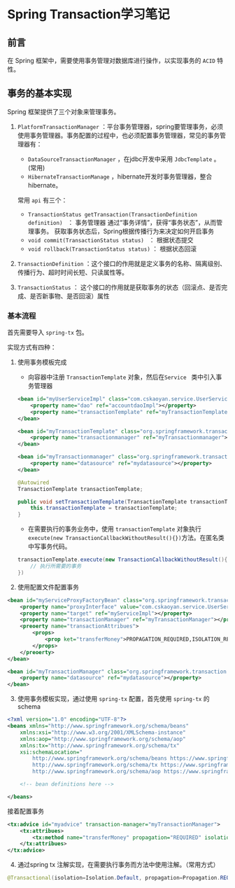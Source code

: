 # Spring Transaction学习笔记


## 前言

在 Spring 框架中，需要使用事务管理对数据库进行操作，以实现事务的 `ACID` 特性。

## 事务的基本实现

Spring 框架提供了三个对象来管理事务。

1. `PlatformTransactionManager` ：平台事务管理器，spring要管理事务，必须使用事务管理器。事务配置的过程中，也必须配置事务管理器，常见的事务管理器有：

   - `DataSourceTransactionManager` ，在jdbc开发中采用 `JdbcTemplate` 。(常用)
   - `HibernateTransactionManage` ，hibernate开发时事务管理器，整合hibernate。

   常用 `api` 有三个：

   - `TransactionStatus getTransaction(TransactionDefinition definition) ` ： 事务管理器 通过“事务详情”，获得“事务状态”，从而管理事务。 获取事务状态后，Spring根据传播行为来决定如何开启事务
   - `void commit(TransactionStatus status) ` ： 根据状态提交
   - `void rollback(TransactionStatus status)` ： 根据状态回滚

2. `TransactionDefinition` ：这个接口的作用就是定义事务的名称、隔离级别、传播行为、超时时间长短、只读属性等。

3. `TransactionStatus` ： 这个接口的作用就是获取事务的状态（回滚点、是否完成、是否新事物、是否回滚）属性

### 基本流程

首先需要导入 `spring-tx` 包。

实现方式有四种：

1. 使用事务模板完成

   - 向容器中注册 `TransactionTemplate` 对象，然后在`Service ` 类中引入事务管理器

   ```xml
   <bean id="myUserServiceImpl" class="com.cskaoyan.service.UserServiceImpl">
       <property name="dao" ref="accountdaoImpl"></property>
       <property name="transactionTemplate" ref="myTransactionTemplate"></property>
   </bean>
   
   <bean id="myTransactionTemplate" class="org.springframework.transaction.support.TransactionTemplate">
       <property name="transactionmanager" ref="myTransactionmanager"></property>
   </bean>
   
   <bean id="myTransactionmanager" class="org.springframework.transaction.support.TransactionManager">
       <property name="datasource" ref="mydatasource"></property>
   </bean>
   ```

   ```java
   @Autowired
   TransactionTemplate transactionTemplate;
   
   public void setTransactionTemplate(TransactionTemplate transactionTemplate){
       this.transactionTemplate = transactionTemplate;
   }
   ```

   - 在需要执行的事务业务中，使用 `transactionTemplate` 对象执行 `execute(new TransactionCallbackWithoutResult(){})`方法。在匿名类中写事务代码。

   ```java
   transactionTemplate.execute(new TransactionCallbackWithoutResult(){
       // 执行所需要的事务
   })
   ```

2. 使用配置文件配置事务

```xml
<bean id="myServiceProxyFactoryBean" class="org.springframework.transaction.interceptor.TransactionProxyFactoryBean">
    <property name="proxyInterface" value="com.cskaoyan.service.UserService"></property>
    <property name="target" ref="myServiceImpl"></property>
    <property name="transactionManager" ref="myTransactionManager"></property>
    <preoerty name="transactionAttribues">
        <props>
            <prop ket="transferMoney">PROPAGATION_REQUIRED,ISOLATION_REPEATABLE_READ</prop>
        </props>
    </preoerty>
</bean>

<bean id="myTransactionManager" class="org.springframework.transaction.support.TransactionManager">
    <property name="datasource" ref="mydatasource"></property>
</bean>
```

3. 使用事务模板实现，通过使用 `spring-tx` 配置，首先使用 `spring-tx` 的schema

```xml
<?xml version="1.0" encoding="UTF-8"?>
<beans xmlns="http://www.springframework.org/schema/beans"
    xmlns:xsi="http://www.w3.org/2001/XMLSchema-instance"
    xmlns:aop="http://www.springframework.org/schema/aop"
    xmlns:tx="http://www.springframework.org/schema/tx" 
    xsi:schemaLocation="
        http://www.springframework.org/schema/beans https://www.springframework.org/schema/beans/spring-beans.xsd
        http://www.springframework.org/schema/tx https://www.springframework.org/schema/tx/spring-tx.xsd 
        http://www.springframework.org/schema/aop https://www.springframework.org/schema/aop/spring-aop.xsd">

    <!-- bean definitions here -->

</beans>
```

接着配置事务

```xml
<tx:advice id="myadvice" transaction-manager="myTransactionManager">
    <tx:attribues>
        <tx:method name="transferMoney" propagation="REQUIRED" isolation="DEFAULT"/>
    </tx:attribues>
</tx:advice>
```

4. 通过spring tx 注解实现，在需要执行事务而方法中使用注解。（常用方式）

```java
@Transactional(isolation=Isolation.Default, propagation=Propagation.REQUIRED)
```



